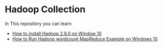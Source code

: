 # Hadoop Collection
In This repository you can learn 

* [How to install Hadoop 2.8.0 on Window 10](https://muhammadbilalyar.github.io/blogs/How-to-install-Hadoop-on-Window-10/)
* [How to Run Hadoop wordcount MapReduce Example on Windows 10](https://github.com/MuhammadBilalYar/HADOOP-INSTALLATION-ON-WINDOW-10/wiki/How-to-Run-Hadoop-wordcount-MapReduce-Example-on-Windows-10)
